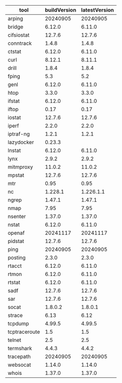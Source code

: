 | tool | buildVersion | latestVersion |
|------|--------------|---------------|
| arping | 20240905 | 20240905 |
| bridge | 6.12.0 | 6.11.0 |
| cifsiostat | 12.7.6 | 12.7.6 |
| conntrack | 1.4.8 | 1.4.8 |
| ctstat | 6.12.0 | 6.11.0 |
| curl | 8.12.1 | 8.11.1 |
| drill | 1.8.4 | 1.8.4 |
| fping | 5.3 | 5.2 |
| genl | 6.12.0 | 6.11.0 |
| htop | 3.3.0 | 3.3.0 |
| ifstat | 6.12.0 | 6.11.0 |
| iftop | 0.17 | 0.17 |
| iostat | 12.7.6 | 12.7.6 |
| iperf | 2.2.0 | 2.2.0 |
| iptraf-ng | 1.2.1 | 1.2.1 |
| lazydocker | 0.23.3 |  |
| lnstat | 6.12.0 | 6.11.0 |
| lynx | 2.9.2 | 2.9.2 |
| mitmproxy | 11.0.2 | 11.0.2 |
| mpstat | 12.7.6 | 12.7.6 |
| mtr | 0.95 | 0.95 |
| nc | 1.228.1 | 1.226.1.1 |
| ngrep | 1.47.1 | 1.47.1 |
| nmap | 7.95 | 7.95 |
| nsenter | 1.37.0 | 1.37.0 |
| nstat | 6.12.0 | 6.11.0 |
| openaf | 20241117 | 20241117 |
| pidstat | 12.7.6 | 12.7.6 |
| ping | 20240905 | 20240905 |
| posting | 2.3.0 | 2.3.0 |
| rtacct | 6.12.0 | 6.11.0 |
| rtmon | 6.12.0 | 6.11.0 |
| rtstat | 6.12.0 | 6.11.0 |
| sadf | 12.7.6 | 12.7.6 |
| sar | 12.7.6 | 12.7.6 |
| socat | 1.8.0.2 | 1.8.0.1 |
| strace | 6.13 | 6.12 |
| tcpdump | 4.99.5 | 4.99.5 |
| tcptraceroute | 1.5 | 1.5 |
| telnet | 2.5 | 2.5 |
| termshark | 4.4.3 | 4.4.2 |
| tracepath | 20240905 | 20240905 |
| websocat | 1.14.0 | 1.14.0 |
| whois | 1.37.0 | 1.37.0 |

